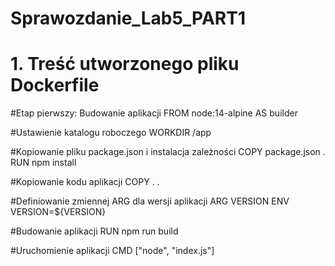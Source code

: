 # Sprawozdanie_Lab5_PART1

# 1. Treść utworzonego pliku Dockerfile

#Etap pierwszy: Budowanie aplikacji
FROM node:14-alpine AS builder

#Ustawienie katalogu roboczego
WORKDIR /app

#Kopiowanie pliku package.json i instalacja zależności
COPY package.json .
RUN npm install

#Kopiowanie kodu aplikacji
COPY . .

#Definiowanie zmiennej ARG dla wersji aplikacji
ARG VERSION
ENV VERSION=${VERSION}

#Budowanie aplikacji
RUN npm run build

#Uruchomienie aplikacji
CMD ["node", "index.js"]
